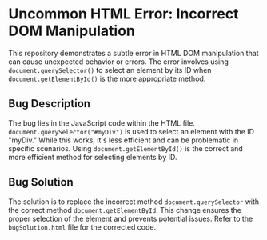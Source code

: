 # Uncommon HTML Error: Incorrect DOM Manipulation

This repository demonstrates a subtle error in HTML DOM manipulation that can cause unexpected behavior or errors. The error involves using `document.querySelector()` to select an element by its ID when `document.getElementById()` is the more appropriate method.

## Bug Description

The bug lies in the JavaScript code within the HTML file.  `document.querySelector("#myDiv")` is used to select an element with the ID "myDiv." While this works, it's less efficient and can be problematic in specific scenarios. Using `document.getElementById()` is the correct and more efficient method for selecting elements by ID.

## Bug Solution

The solution is to replace the incorrect method `document.querySelector` with the correct method `document.getElementById`.  This change ensures the proper selection of the element and prevents potential issues.  Refer to the `bugSolution.html` file for the corrected code.